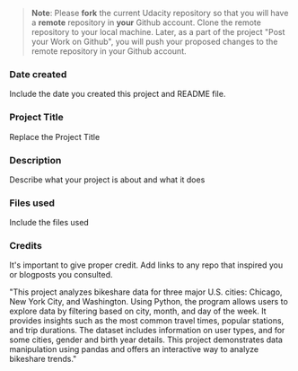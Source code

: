 >**Note**: Please **fork** the current Udacity repository so that you will have a **remote** repository in **your** Github account. Clone the remote repository to your local machine. Later, as a part of the project "Post your Work on Github", you will push your proposed changes to the remote repository in your Github account.

### Date created
Include the date you created this project and README file.

### Project Title
Replace the Project Title

### Description
Describe what your project is about and what it does

### Files used
Include the files used

### Credits
It's important to give proper credit. Add links to any repo that inspired you or blogposts you consulted.



"This project analyzes bikeshare data for three major U.S. cities: Chicago, New York City, and Washington. Using Python, the program allows users to explore data by filtering based on city, month, and day of the week. It provides insights such as the most common travel times, popular stations, and trip durations. The dataset includes information on user types, and for some cities, gender and birth year details. This project demonstrates data manipulation using pandas and offers an interactive way to analyze bikeshare trends."